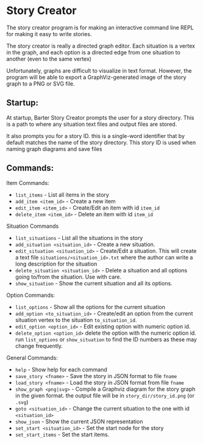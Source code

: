 # Story Creator

The story creator program is for making an interactive command line REPL
for making it easy to write stories.

The story creator is really a directed graph editor. Each situation is a
vertex in the graph, and each option is a directed edge from one situation
to another (even to the same vertex)

Unfortunately, graphs are difficult to visualize in text format. However,
the program will be able to export a GraphViz-generated image of the
story graph to a PNG or SVG file.

## Startup:

At startup, Barter Story Creator prompts the user for a story directory.
This is a path to where any situation text files and output files are
stored.

It also prompts you for a story ID. this is a single-word identifier that
by default matches the name of the story directory. This story ID is used
when naming graph diagrams and save files

## Commands:

Item Commands:

* `list_items` - List all items in the story
* `add_item <item_id>` - Create a new item
* `edit_item <item_id>` - Create/Edit an item with id `item_id`
* `delete_item <item_id>` - Delete an item with id `item_id`

Situation Commands

* `list_situations` - List all the situations in the story
* `add_situation <situation_id>` - Create a new situation.
* `edit_situation <situation_id>` - Create/Edit a situation. This will create
    a text file `situations/<situation_id>.txt` where the author can write
    a long description for the situation
* `delete_situation <situation_id>` - Delete a situation and all options
    going to/from the situation. Use with care.
* `show_situation` - Show the current situation and all its options.

Option Commands:

* `list_options` - Show all the options for the current situation
* `add_option <to_situation_id>` - Create/edit an option from the current
    situation vertex to the situation `to_situation_id`.
* `edit_option <option_id>` - Edit existing option with numeric option id.
* `delete_option <option_id>` delete the option with the numeric option id.
    run `list_options` or `show_situation` to find the ID numbers as these
    may change frequently.

General Commands:

* `help` - Show help for each command
* `save_story <fname>` - Save the story in JSON format to file `fname`
* `load_story <fname>` - Load the story in JSON format from file `fname`
* `show_graph <png|svg>` - Compile a Graphviz diagram for the story graph in
    the given format. the output file will be in `story_dir/story_id.png`
    (or `.svg`)
* `goto <situation_id>` - Change the current situation to the one with
    id `<situation_id>`
* `show_json` - Show the current JSON representation
* `set_start <situation_id>` - Set the start node for the story
* `set_start_items` - Set the start items.

